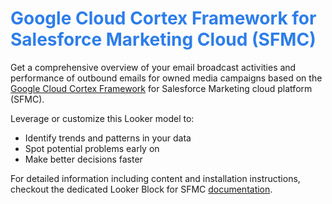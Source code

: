 <h1><span style="color:#2d7eea">Google Cloud Cortex Framework for Salesforce Marketing Cloud (SFMC) </span></h1>

Get a comprehensive overview of your email broadcast activities and performance of outbound emails for owned media campaigns based on the [Google Cloud Cortex Framework](https://cloud.google.com/solutions/cortex#google-cloud-cortex-framework) for Salesforce Marketing cloud platform (SFMC). 

Leverage or customize this Looker model to:
* Identify trends and patterns in your data
* Spot potential problems early on
* Make better decisions faster

For detailed information including content and installation instructions, checkout the dedicated Looker Block for SFMC [documentation](https://cloud.google.com/cortex/docs/looker-block-salesforce-marketing).
